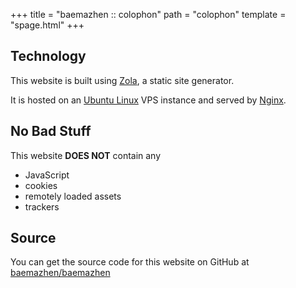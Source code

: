 +++
title = "baemazhen :: colophon"
path = "colophon"
template = "spage.html"
+++

## Technology

This website is built using [Zola](https://www.getzola.org/), a static site generator.

It is hosted on an [Ubuntu Linux](https://ubuntu.com/server) VPS instance and served by [Nginx](https://nginx.org/).

## No Bad Stuff

This website **DOES NOT** contain any

- JavaScript
- cookies
- remotely loaded assets
- trackers

## Source

You can get the source code for this website on GitHub at [baemazhen/baemazhen](https://github.com/baemazhen/baemazhen)